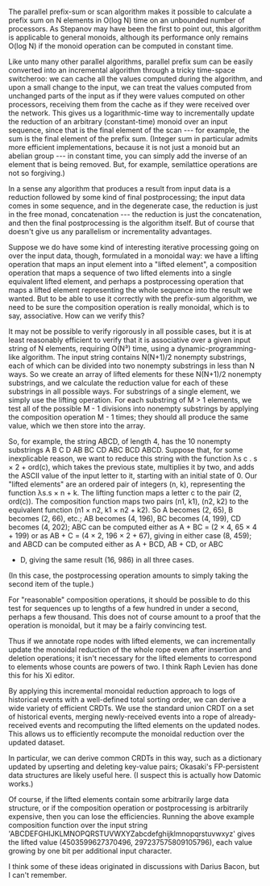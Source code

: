 The parallel prefix-sum or scan algorithm makes it possible to
calculate a prefix sum on N elements in O(log N) time on an unbounded
number of processors.  As Stepanov may have been the first to point
out, this algorithm is applicable to general monoids, although its
performance only remains O(log N) if the monoid operation can be
computed in constant time.

Like unto many other parallel algorithms, parallel prefix sum can be
easily converted into an incremental algorithm through a tricky
time-space switcheroo: we can cache all the values computed during the
algorithm, and upon a small change to the input, we can treat the
values computed from unchanged parts of the input as if they were
values computed on other processors, receiving them from the cache as
if they were received over the network.  This gives us a
logarithmic-time way to incrementally update the reduction of an
arbitrary (constant-time) monoid over an input sequence, since that is
the final element of the scan --- for example, the sum is the final
element of the prefix sum.  (Integer sum in particular admits more
efficient implementations, because it is not just a monoid but an
abelian group --- in constant time, you can simply add the inverse of
an element that is being removed.  But, for example, semilattice
operations are not so forgiving.)

In a sense any algorithm that produces a result from input data is a
reduction followed by some kind of final postprocessing; the input
data comes in some sequence, and in the degenerate case, the reduction
is just in the free monad, concatenation --- the reduction is just the
concatenation, and then the final postprocessing is the algorithm
itself.  But of course that doesn't give us any parallelism or
incrementality advantages.

Suppose we do have some kind of interesting iterative processing going
on over the input data, though, formulated in a monoidal way: we have
a lifting operation that maps an input element into a "lifted
element", a composition operation that maps a sequence of two lifted
elements into a single equivalent lifted element, and perhaps a
postprocessing operation that maps a lifted element representing the
whole sequence into the result we wanted.  But to be able to use it
correctly with the prefix-sum algorithm, we need to be sure the
composition operation is really monoidal, which is to say,
associative.  How can we verify this?

It may not be possible to verify rigorously in all possible cases, but
it is at least reasonably efficient to verify that it is associative
over a given input string of N elements, requiring O(N³) time, using a
dynamic-programming-like algorithm.  The input string contains
N(N+1)/2 nonempty substrings, each of which can be divided into two
nonempty substrings in less than N ways.  So we create an array of
lifted elements for these N(N+1)/2 nonempty substrings, and we
calculate the reduction value for each of these substrings in all
possible ways.  For substrings of a single element, we simply use the
lifting operation.  For each substring of M > 1 elements, we test all
of the possible M - 1 divisions into nonempty substrings by applying
the composition operation M - 1 times; they should all produce the
same value, which we then store into the array.

So, for example, the string ABCD, of length 4, has the 10 nonempty
substrings A B C D AB BC CD ABC BCD ABCD.  Suppose that, for some
inexplicable reason, we want to reduce this string with the function
λs c . s × 2 + ord(c), which takes the previous state, multiplies it
by two, and adds the ASCII value of the input letter to it, starting
with an initial state of 0.  Our "lifted elements" are an ordered pair
of integers (n, k), representing the function λs.s × n + k.  The
lifting function maps a letter c to the pair (2, ord(c)).  The
composition function maps two pairs (n1, k1), (n2, k2) to the
equivalent function (n1 × n2, k1 × n2 + k2).  So A becomes (2, 65), B
becomes (2, 66), etc.; AB becomes (4, 196), BC becomes (4, 199), CD
becomes (4, 202); ABC can be computed either as A + BC = (2 × 4, 65 ×
4 + 199) or as AB + C = (4 × 2, 196 × 2 + 67), giving in either case
(8, 459); and ABCD can be computed either as A + BCD, AB + CD, or ABC
+ D, giving the same result (16, 986) in all three cases.

(In this case, the postprocessing operation amounts to simply taking
the second item of the tuple.)

For "reasonable" composition operations, it should be possible to do
this test for sequences up to lengths of a few hundred in under a
second, perhaps a few thousand.  This does not of course amount to a
proof that the operation is monoidal, but it may be a fairly
convincing test.

Thus if we annotate rope nodes with lifted elements, we can
incrementally update the monoidal reduction of the whole rope even
after insertion and deletion operations; it isn't necessary for the
lifted elements to correspond to elements whose counts are powers of
two.  I think Raph Levien has done this for his Xi editor.

By applying this incremental monoidal reduction approach to logs of
historical events with a well-defined total sorting order, we can
derive a wide variety of efficient CRDTs.  We use the standard union
CRDT on a set of historical events, merging newly-received events into
a rope of already-received events and recomputing the lifted elements
on the updated nodes.  This allows us to efficiently recompute the
monoidal reduction over the updated dataset.

In particular, we can derive common CRDTs in this way, such as a
dictionary updated by upserting and deleting key-value pairs;
Okasaki's FP-persistent data structures are likely useful here.  (I
suspect this is actually how Datomic works.)

Of course, if the lifted elements contain some arbitrarily large data
structure, or if the composition operation or postprocessing is
arbitrarily expensive, then you can lose the efficiencies.  Running
the above example composition function over the input string
'ABCDEFGHIJKLMNOPQRSTUVWXYZabcdefghijklmnopqrstuvwxyz' gives the
lifted value (4503599627370496, 297237575809105796), each value
growing by one bit per additional input character.

I think some of these ideas originated in discussions with Darius
Bacon, but I can't remember.
